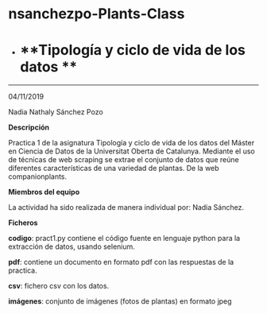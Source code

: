 # nsanchezpo-Plants-Class

* # **Tipología y ciclo de vida de los datos **
***
04/11/2019

Nadia Nathaly Sánchez Pozo

**Descripción**

Practica 1 de la asignatura Tipología y ciclo de vida de los datos del Máster en Ciencia de Datos de la Universitat Oberta de Catalunya.
Mediante el uso de técnicas de web scraping se extrae el conjunto de datos que reúne diferentes características de una variedad de plantas. De la web companionplants.

**Miembros del equipo**

La actividad ha sido realizada de manera individual por: Nadia Sánchez.

**Ficheros**

**codigo**: pract1.py contiene el código fuente en lenguaje python para la extracción de datos, usando selenium.

**pdf**: contiene un documento en formato pdf con las respuestas de la practica.

**csv**: fichero csv con los datos.

**imágenes**: conjunto de imágenes (fotos de plantas) en formato jpeg   

